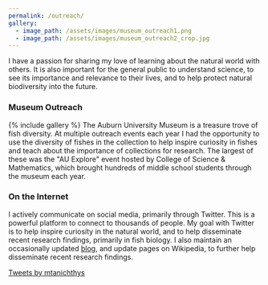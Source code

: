 ```yaml
---
permalink: /outreach/
gallery:
  - image_path: /assets/images/museum_outreach1.png
  - image_path: /assets/images/museum_outreach2_crop.jpg
---
```


I have a passion for sharing my love of learning about the natural world with others. It is also important for the general public to understand science, to see its importance and relevance to their lives, and to help protect natural biodiversity into the future. 

### Museum Outreach
{% include gallery %}
The Auburn University Museum is a treasure trove of fish diversity. At multiple outreach events each year I had the opportunity to use the diversity of fishes in the collection to help inspire curiosity in fishes and teach about the importance of collections for research. The largest of these was the "AU Explore" event hosted by College of Science & Mathematics, which brought hundreds of middle school students through the museum each year. 

### On the Internet
I actively communicate on social media, primarily through Twitter. This is a powerful platform to connect to thousands of people. My goal with Twitter is to help inspire curiosity in the natural world, and to help disseminate recent research findings, primarily in fish biology. I also maintain an occasionally updated <a href="https://mtanichthys.blogspot.com/">blog</a>, and update pages on Wikipedia, to further help disseminate recent research findings.

<a class="twitter-timeline" data-height="2000" href="https://twitter.com/mtanichthys?ref_src=twsrc%5Etfw">Tweets by mtanichthys</a> <script async src="//platform.twitter.com/widgets.js" charset="utf-8"></script>
